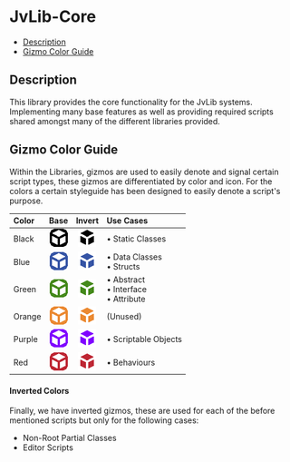 # JvLib-Core

 * [Description](#description)
 * [Gizmo Color Guide](#Gizmos)

## Description

This library provides the core functionality for the JvLib systems. Implementing many base features as well as providing required scripts shared amongst many of the different libraries provided.

<a name="Gizmos"/>

## Gizmo Color Guide
Within the Libraries, gizmos are used to easily denote and signal certain script types, these gizmos are differentiated by color and icon. For the colors a certain styleguide has been designed to easily denote a script's purpose. 

| Color           | Base        | Invert     | Use Cases |
|:------          |:-----       |:------    |:------ |
| Black | <div align="center"><img src="/Editor%20Resources/Gizmos/Entities/Gizmo_Entities_Black.png?raw=true"></div> | <div align="center"><img src="/Editor%20Resources/Gizmos/Entities/Gizmo_Entities_Black_Invert.png?raw=true"></div> | &bull; Static Classes |
| Blue  | <div align="center"><img src="/Editor%20Resources/Gizmos/Entities/Gizmo_Entities_Blue.png?raw=true"></div> | <div align="center"><img src="/Editor%20Resources/Gizmos/Entities/Gizmo_Entities_Blue_Invert.png?raw=true"></div> |  &bull; Data Classes <br>  &bull; Structs |
| Green | <div align="center"><img src="/Editor%20Resources/Gizmos/Entities/Gizmo_Entities_Green.png?raw=true"></div> | <div align="center"><img src="/Editor%20Resources/Gizmos/Entities/Gizmo_Entities_Green_Invert.png?raw=true"></div> |  &bull; Abstract </br>  &bull; Interface </br>  &bull; Attribute |
| Orange | <div align="center"><img src="/Editor%20Resources/Gizmos/Entities/Gizmo_Entities_Orange.png?raw=true"></div> | <div align="center"><img src="/Editor%20Resources/Gizmos/Entities/Gizmo_Entities_Orange_Invert.png?raw=true"></div> | (Unused)
| Purple | <div align="center"><img src="/Editor%20Resources/Gizmos/Entities/Gizmo_Entities_Purple.png?raw=true"></div> | <div align="center"><img src="/Editor%20Resources/Gizmos/Entities/Gizmo_Entities_Purple_Invert.png?raw=true"></div> |  &bull; Scriptable Objects |
| Red | <div align="center"><img src="/Editor%20Resources/Gizmos/Entities/Gizmo_Entities_Red.png?raw=true"></div> | <div align="center"><img src="/Editor%20Resources/Gizmos/Entities/Gizmo_Entities_Red_Invert.png?raw=true"></div> |  &bull; Behaviours |
  
#### Inverted Colors
Finally, we have inverted gizmos, these are used for each of the before mentioned scripts but only for the following cases:
- Non-Root Partial Classes
- Editor Scripts
